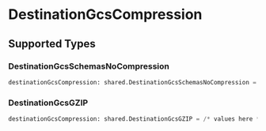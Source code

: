 # DestinationGcsCompression


## Supported Types

### DestinationGcsSchemasNoCompression

```python
destinationGcsCompression: shared.DestinationGcsSchemasNoCompression = /* values here */
```

### DestinationGcsGZIP

```python
destinationGcsCompression: shared.DestinationGcsGZIP = /* values here */
```

